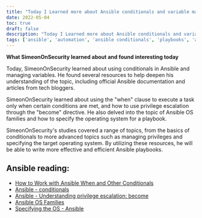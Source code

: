 ```yaml
---
title: "Today I Learned more about Ansible conditionals and variable management"
date: 2022-05-04
toc: true
draft: false
description: "Today I Learned more about Ansible conditionals and variable management"
tags: ['ansible', 'automation', 'ansible conditionals', 'playbooks', 'ansible playbooks', 'ansible playbook collections', 'ansible collections', 'variables']
---
```


**What SimeonOnSecurity learned about and found interesting today**

Today, SimeonOnSecurity learned about using conditionals in Ansible and managing variables. He found several resources to help deepen his understanding of the topic, including official Ansible documentation and articles from tech bloggers.

SimeonOnSecurity learned about using the "when" clause to execute a task only when certain conditions are met, and how to use privilege escalation through the "become" directive. He also delved into the topic of Ansible OS families and how to specify the operating system for a playbook.

SimeonOnSecurity's studies covered a range of topics, from the basics of conditionals to more advanced topics such as managing privileges and specifying the target operating system. By utilizing these resources, he will be able to write more effective and efficient Ansible playbooks.

## Ansible reading:
- [How to Work with Ansible When and Other Conditionals](https://adamtheautomator.com/ansible-when/)
- [Ansible - conditionals](https://docs.ansible.com/ansible/latest/user_guide/playbooks_conditionals.html)
- [Ansible - Understanding privilege escalation: become](https://docs.ansible.com/ansible/latest/user_guide/become.html)
- [Ansible OS Families](https://techviewleo.com/list-of-ansible-os-family-distributions-facts/)
- [Specifying the OS - Ansible](https://stackoverflow.com/questions/33762738/specifying-the-os-ansible)

